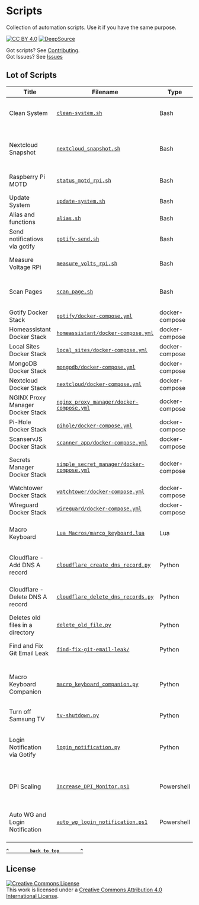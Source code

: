 <!-- Generated on 2022-11-02 06:46:06+00:00  -->

<!-- Do not edit this file. Edit README.md/base.md.j2 instead. -->
# Scripts
Collection of automation scripts. Use it if you have the same purpose.

[![CC BY 4.0](https://img.shields.io/badge/license-CC%20BY%204.0-brightgreen)](license.md)
[![DeepSource](https://deepsource.io/gh/bearlike/scripts.svg/)](https://deepsource.io/gh/bearlike/scripts/)

Got scripts? See [Contributing](.github/CONTRIBUTING.md).
<br> Got Issues? See [Issues](https://github.com/bearlike/scripts/issues)

## Lot of Scripts

|              Title               |                                                Filename                                                |      Type      |                                                                    Description                                                                    |
| -------------------------------- | ------------------------------------------------------------------------------------------------------ | -------------- | ------------------------------------------------------------------------------------------------------------------------------------------------- |
| Clean System                     | [`clean-system.sh`](bash/clean-system.sh)                                                              | Bash           | Removing unused `apt` packages, kernels, thumbnail cache, and docker objects.                                                                     |
| Nextcloud Snapshot               | [`nextcloud_snapshot.sh`](bash/nextcloud_snapshot.sh)                                                  | Bash           | Snapshot Nextcloud and uploads to remote locations such as Google Drive. Can be used as a Cronjob.                                                |
| Raspberry Pi MOTD                | [`status_motd_rpi.sh`](bash/status_motd_rpi.sh)                                                        | Bash           | Raspberry Pi MOTD that displays basic system information on login.                                                                                |
| Update System                    | [`update-system.sh`](bash/update-system.sh)                                                            | Bash           | For Updating `apt` Packages and Portainer via docker.                                                                                             |
| Alias and functions              | [`alias.sh`](bash/alias.sh)                                                                            | Bash           | Human friendly aliases and functions                                                                                                              |
| Send notificatiovs via gotify    | [`gotify-send.sh`](bash/gotify-send.sh)                                                                | Bash           | Send notifications via gotify                                                                                                                     |
| Measure Voltage RPi              | [`measure_volts_rpi.sh`](bash/measure_volts_rpi.sh)                                                    | Bash           | Display Raspberry Pi voltage and checks if it is undervolted.                                                                                     |
| Scan Pages                       | [`scan_page.sh`](bash/scan_page.sh)                                                                    | Bash           | Scan a page from my HP flatbed scanner through SANE (Scanner Access Now Easy) interface                                                           |
| Gotify Docker Stack              | [`gotify/docker-compose.yml`](/docker-compose/gotify/docker-compose.yml)                               | docker-compose |                                                                                                                                                   |
| Homeassistant Docker Stack       | [`homeassistant/docker-compose.yml`](/docker-compose/homeassistant/docker-compose.yml)                 | docker-compose |                                                                                                                                                   |
| Local Sites Docker Stack         | [`local_sites/docker-compose.yml`](/docker-compose/local_sites/docker-compose.yml)                     | docker-compose |                                                                                                                                                   |
| MongoDB Docker Stack             | [`mongodb/docker-compose.yml`](/docker-compose/mongodb/docker-compose.yml)                             | docker-compose | MongoDB and Mongo Express                                                                                                                         |
| Nextcloud Docker Stack           | [`nextcloud/docker-compose.yml`](/docker-compose/nextcloud/docker-compose.yml)                         | docker-compose |                                                                                                                                                   |
| NGINX Proxy Manager Docker Stack | [`nginx_proxy_manager/docker-compose.yml`](/docker-compose/nginx_proxy_manager/docker-compose.yml)     | docker-compose |                                                                                                                                                   |
| Pi-Hole Docker Stack             | [`pihole/docker-compose.yml`](/docker-compose/pihole/docker-compose.yml)                               | docker-compose |                                                                                                                                                   |
| ScanservJS Docker Stack          | [`scanner_app/docker-compose.yml`](/docker-compose/scanner_app/docker-compose.yml)                     | docker-compose | SANE web UI frontend for scanners.                                                                                                                |
| Secrets Manager Docker Stack     | [`simple_secret_manager/docker-compose.yml`](/docker-compose/simple_secret_manager/docker-compose.yml) | docker-compose | Secure storage, and delivery for tokens Visit [bearlike/simple-secrets-manager](https://github.com/bearlike/simple-secrets-manager) to know more. |
| Watchtower Docker Stack          | [`watchtower/docker-compose.yml`](/docker-compose/watchtower/docker-compose.yml)                       | docker-compose |                                                                                                                                                   |
| Wireguard Docker Stack           | [`wireguard/docker-compose.yml`](/docker-compose/wireguard/docker-compose.yml)                         | docker-compose |                                                                                                                                                   |
| Macro Keyboard                   | [`Lua Macros/marco_keyboard.lua`](lua/Lua%20Macros/marco_keyboard.lua)                                 | Lua            | Load this script in [Lua Macros](https://github.com/me2d13/luamacros) to use multiple-keyboards for macro-triggerring application.                |
| Cloudflare - Add DNS A record    | [`cloudflare_create_dns_record.py`](python/cloudflare_create_dns_record.py)                            | Python         | Adds DNS A record pointing to a mentioned server using Cloudflare API v4.                                                                         |
| Cloudflare - Delete DNS A record | [`cloudflare_delete_dns_records.py`](python/cloudflare_delete_dns_records.py)                          | Python         | Deletes DNS A record pointing to a mentioned server using Cloudflare API v4.                                                                      |
| Deletes old files in a directory | [`delete_old_file.py`](python/delete_old_file.py)                                                      | Python         | Periodically deletes old files from a directory. For use in torrent box(es).                                                                      |
| Find and Fix Git Email Leak      | [`find-fix-git-email-leak/`](https://github.com/bearlike/find-fix-git-email-leak/)                     | Python         | Find and Fix publicly accessible commit email addresses.                                                                                          |
| Macro Keyboard Companion         | [`macro_keyboard_companion.py`](python/macro_keyboard_companion.py)                                    | Python         | Companion script for my Macro Keyboard. `Lua Macros/marco_keyboard.lua` for keyboard input grabbing. Basic alternative for AutoHotKey.            |
| Turn off Samsung TV              | [`tv-shutdown.py`](python/tv-shutdown.py)                                                              | Python         | Turn off Samsung TV using `samsungctl`.                                                                                                           |
| Login Notification via Gotify    | [`login_notification.py`](python/login_notification.py)                                                | Python         | Retrieves `Gotify` tokens from `Simple Secrets Manager (SSM)` and sends notification on user login. For Windows, Use task scheduler to automate.  |
| DPI Scaling                      | [`Increase_DPI_Monitor.ps1`](powershell/Increase_DPI_Monitor.ps1)                                      | Powershell     | Change DPI and Open-Shell Start Menu Orb size depending upon where you are sitting.                                                               |
| Auto WG and Login Notification   | [`auto_wg_login_notification.ps1`](powershell/auto_wg_login_notification.ps1)                          | Powershell     | Connect to WireGuard Tunnel when not connected to home network and sends login notification.                                                      |


**[`^        back to top        ^`](#Scripts)**


## License
[![Creative Commons License](http://i.creativecommons.org/l/by/4.0/88x31.png)](http://creativecommons.org/licenses/by/4.0/)
<br> This work is licensed under a [Creative Commons Attribution 4.0 International License](http://creativecommons.org/licenses/by/4.0/).
